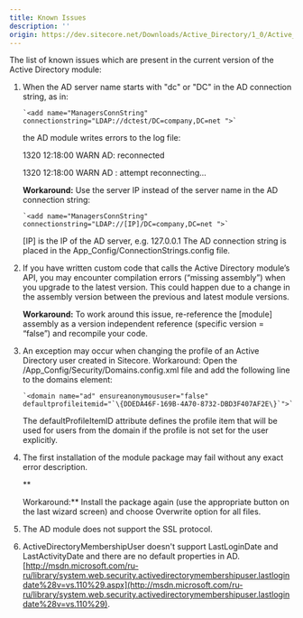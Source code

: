 ```yaml
---
title: Known Issues
description: ''
origin: https://dev.sitecore.net/Downloads/Active_Directory/1_0/Active_Directory_1_2/Known_Issues
---
```


The list of known issues which are present in the current version of the Active Directory module:

1.  When the AD server name starts with "dc" or "DC" in the AD connection string, as in:  
      
      
      
    ```
    `<add name="ManagersConnString" connectionstring="LDAP://dctest/DC=company,DC=net ">`
    ```  
      
      
      
    the AD module writes errors to the log file:  
      
      
      
    1320 12:18:00 WARN AD: reconnected  
      
    1320 12:18:00 WARN AD : attempt reconnecting...  
      
      
      
    **Workaround:** Use the server IP instead of the server name in the AD connection string:  
      
      
      
    ```
    `<add name="ManagersConnString" connectionstring="LDAP://[IP]/DC=company,DC=net ">`
    ```  
      
      
      
    [IP] is the IP of the AD server, e.g. 127.0.0.1 The AD connection string is placed in the App_Config/ConnectionStrings.config file.  
      
      
      
    
2.  If you have written custom code that calls the Active Directory module’s API, you may encounter compilation errors (“missing assembly”) when you upgrade to the latest version. This could happen due to a change in the assembly version between the previous and latest module versions.  
      
      
      
    **Workaround:** To work around this issue, re-reference the [module] assembly as a version independent reference (specific version = “false”) and recompile your code.  
      
      
      
    
3.  An exception may occur when changing the profile of an Active Directory user created in Sitecore. Workaround: Open the /App_Config/Security/Domains.config.xml file and add the following line to the domains element:  
      
      
      
    ```
    `<domain name="ad" ensureanonymoususer="false" defaultprofileitemid="`\{DDEDA46F-169B-4A70-8732-DBD3F407AF2E\}`">`
    ```  
      
      
      
    The defaultProfileItemID attribute defines the profile item that will be used for users from the domain if the profile is not set for the user explicitly.  
      
      
      
    
4.  The first installation of the module package may fail without any exact error description.  
      
    **  
      
    Workaround:** Install the package again (use the appropriate button on the last wizard screen) and choose Overwrite option for all files.  
      
      
      
    
5.  The AD module does not support the SSL protocol.  
      
      
      
    
6.  ActiveDirectoryMembershipUser doesn't support LastLoginDate and LastActivityDate and there are no default properties in AD. [http://msdn.microsoft.com/ru-ru/library/system.web.security.activedirectorymembershipuser.lastlogindate%28v=vs.110%29.aspx](http://msdn.microsoft.com/ru-ru/library/system.web.security.activedirectorymembershipuser.lastlogindate%28v=vs.110%29).